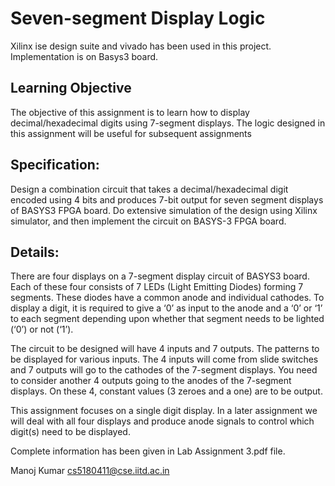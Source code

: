 # Seven-segment Display Logic
 Xilinx ise design suite and vivado has been used in this project. Implementation is on Basys3 board.

## Learning Objective

The objective of this assignment is to learn how to display decimal/hexadecimal digits
using 7-segment displays. The logic designed in this assignment will be useful for
subsequent assignments

## Specification:
Design a combination circuit that takes a decimal/hexadecimal digit encoded using 4 bits
and produces 7-bit output for seven segment displays of BASYS3 FPGA board. Do
extensive simulation of the design using Xilinx simulator, and then implement the circuit
on BASYS-3 FPGA board.

## Details:
There are four
displays on a 7-segment display circuit of BASYS3 board. Each of these four consists of 7 LEDs (Light Emitting Diodes) forming 7 segments. These diodes have a common anode and individual cathodes. To display a digit, it is required to give a ‘0’ as input to the anode and a ‘0’ or ‘1’ to each segment depending upon whether that segment needs to be lighted (‘0’) or not (‘1’).

The circuit to be designed will have 4 inputs and 7 outputs. The patterns to be displayed for various inputs. The 4 inputs will come from slide switches and 7 outputs will go to the cathodes of the 7-segment displays. You need to consider another 4 outputs going to the anodes of the 7-segment displays. On these 4, constant values (3 zeroes and a one) are to be output.

This assignment focuses on a single digit display. In a later assignment we will deal with all four displays and produce anode signals to control which digit(s) need to be displayed.

Complete information has been given in Lab Assignment 3.pdf file.

Manoj Kumar
cs5180411@cse.iitd.ac.in